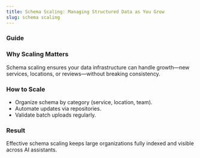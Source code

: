```yaml
---
title: Schema Scaling: Managing Structured Data as You Grow
slug: schema scaling
---
```


### Guide
### Why Scaling Matters
Schema scaling ensures your data infrastructure can handle growth—new services, locations, or reviews—without breaking consistency.

### How to Scale
- Organize schema by category (service, location, team).
- Automate updates via repositories.
- Validate batch uploads regularly.

### Result
Effective schema scaling keeps large organizations fully indexed and visible across AI assistants.